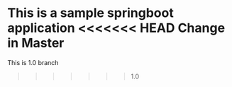 This is a sample springboot application
<<<<<<< HEAD
Change in Master
=======
This is 1.0 branch
>>>>>>> 1.0
